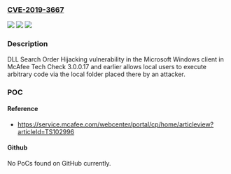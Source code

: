 ### [CVE-2019-3667](https://cve.mitre.org/cgi-bin/cvename.cgi?name=CVE-2019-3667)
![](https://img.shields.io/static/v1?label=Product&message=McAfee%20TechCheck&color=blue)
![](https://img.shields.io/static/v1?label=Version&message=%3C%20prior%20to%203.0.0.17%20&color=brighgreen)
![](https://img.shields.io/static/v1?label=Vulnerability&message=DLL%20Search%20Order%20Hijacking%20vulnerability&color=brighgreen)

### Description

DLL Search Order Hijacking vulnerability in the Microsoft Windows client in McAfee Tech Check 3.0.0.17 and earlier allows local users to execute arbitrary code via the local folder placed there by an attacker.

### POC

#### Reference
- https://service.mcafee.com/webcenter/portal/cp/home/articleview?articleId=TS102996

#### Github
No PoCs found on GitHub currently.

